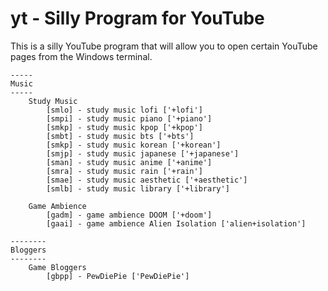 # yt - Silly Program for YouTube
This is a silly YouTube program that will allow you to open certain YouTube pages from the Windows terminal.

	-----
	Music
	-----
		Study Music
			[smlo] - study music lofi ['+lofi']
			[smpi] - study music piano ['+piano']
			[smkp] - study music kpop ['+kpop']
			[smbt] - study music bts ['+bts']
			[smkp] - study music korean ['+korean']
			[smjp] - study music japanese ['+japanese']
			[sman] - study music anime ['+anime']
			[smra] - study music rain ['+rain']
			[smae] - study music aesthetic ['+aesthetic']
			[smlb] - study music library ['+library']

		Game Ambience
			[gadm] - game ambience DOOM ['+doom']
			[gaai] - game ambience Alien Isolation ['alien+isolation']

	--------
	Bloggers
	--------
		Game Bloggers
			[gbpp] - PewDiePie ['PewDiePie']

